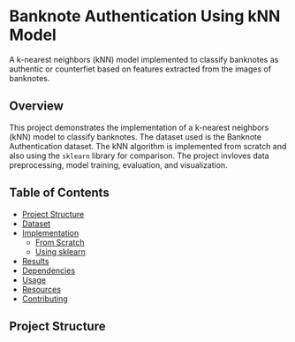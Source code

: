 # Banknote Authentication Using kNN Model

A k-nearest neighbors (kNN) model implemented to classify banknotes as authentic or counterfiet based on features extracted from the images of banknotes.

## Overview

This project demonstrates the implementation of a k-nearest neighbors (kNN) model to classify banknotes. The dataset used is the Banknote Authentication dataset. The kNN algorithm is implemented from scratch and also using the `sklearn` library for comparison. The project invloves data preprocessing, model training, evaluation, and visualization.

## Table of Contents

- [Project Structure](#project-structure)
- [Dataset](#dataset)
- [Implementation](#implementation)
  - [From Scratch](#from-scratch)
  - [Using sklearn](#using-sklearn)
- [Results](#results)
- [Dependencies](#dependencies)
- [Usage](#usage)
- [Resources](#resources)
- [Contributing](#contributing)

## Project Structure